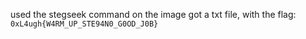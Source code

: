 used the stegseek command on the image
got a txt file, with the flag: `0xL4ugh{W4RM_UP_STE94N0_G0OD_J0B}`